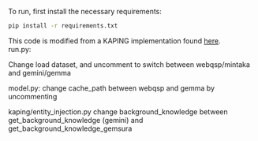 To run, first install the necessary requirements: <br>
```cmd
pip install -r requirements.txt
```

This code is modified from a KAPING implementation found [here](https://github.com/jasmine95dn/kaping_prompt_zero-shot). <br>
run.py:

Change load dataset, and uncomment to switch between webqsp/mintaka and gemini/gemma

model.py:
change cache_path between webqsp and gemma by uncommenting

kaping/entity_injection.py
change background_knowledge between get_background_knowledge (gemini) and get_background_knowledge_gemsura
